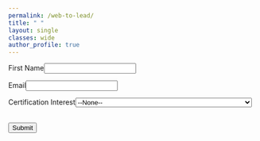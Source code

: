 ```yaml
---
permalink: /web-to-lead/
title: " "
layout: single
classes: wide
author_profile: true
---
```


<!--  NOTE: Please add the following <META> element to your page <HEAD>.      -->
<!--  If necessary, please modify the charset parameter to specify the        -->
<!--  character set of your HTML page.                                        -->
<META HTTP-EQUIV="Content-type" CONTENT="text/html; charset=UTF-8">

<!-- reCAPTCHA Script -->
<script src="https://www.google.com/recaptcha/api.js"></script>
<script>
 function timestamp() { var response = document.getElementById("g-recaptcha-response"); if (response == null || response.value.trim() == "") {var elems = JSON.parse(document.getElementsByName("captcha_settings")[0].value);elems["ts"] = JSON.stringify(new Date().getTime());document.getElementsByName("captcha_settings")[0].value = JSON.stringify(elems); } } setInterval(timestamp, 500); 
</script>

<!-- Status message (initially hidden) -->
<div id="statusMessage" style="display:none;text-align:center;padding:20px;"></div>

<!--  NOTE: Please add the following <FORM> element to your page.             -->
<form id="webToLeadForm" action="https://webto.salesforce.com/servlet/servlet.WebToLead?encoding=UTF-8&orgId=00D300000001Zrp" method="POST">

<input type="hidden" name='captcha_settings' value='{"keyname":"LUS_TestSite","fallback":"true","orgId":"00D300000001Zrp","ts":""}'>
<input type="hidden" name="oid" value="00D300000001Zrp">
<input type="hidden" name="retURL" id="dynamicRetURL" value="">

<!--  NOTE: These fields are optional debugging elements. Please uncomment    -->
<!--  these lines if you wish to test in debug mode.                          -->
<!-- <input type="hidden" name="debug" value="1">                               -->
<!-- <input type="hidden" name="debugEmail"                                     -->
<!--  value="your-email@example.com">                                          -->

<input type="hidden" name="lead_source" value="Newsletter"/>
<input type="hidden" name="00NUV00000qK4fq" value="true"/>
<input type="hidden" name="00NHs00000G6o1p" id="gad_source"/>
<input type="hidden" name="00NHs00000G6o1u" id="gad_campaignid"/>
<input type="hidden" name="00NHs00000G6o24" id="gclid"/>

<label for="last_name">First Name</label><input id="last_name" maxlength="80" name="last_name" size="20" type="text" required/><br>

<label for="email">Email</label><input id="email" maxlength="80" name="email" size="20" type="text" required/><br>

<label for="00NUV00000P9iuf">Certification Interest</label><select id="00NUV00000P9iuf" name="00NUV00000P9iuf" title="Certification Interest" required><option value="">--None--</option><option value="Self-paced Executive Coaching Certification Programs">Self-paced Executive Coaching Certification Programs</option><option value="ICF Executive Coaching Certification Programs">ICF Executive Coaching Certification Programs</option><option value="Team Coaching Certification">Team Coaching Certification</option><option value="In-Person Seminars for Executive Coaching Certification">In-Person Seminars for Executive Coaching Certification</option><option value="Accelerated Executive Coaching Certification Programs">Accelerated Executive Coaching Certification Programs</option><option value="Internal Coach Training">Internal Coach Training</option><option value="Coach Training for Management Consultants">Coach Training for Management Consultants</option><option value="Upgrade to PCC">Upgrade to PCC</option></select><br>

<div class="g-recaptcha" data-sitekey="6LfP5ncrAAAAAKteCgCl1uFl8CPxX6-jhdIVORVE"></div><br>

<input type="submit" name="submit">

</form>

<script>
// Function to set dynamic return URL
function setDynamicReturnURL() {
    try {
        const retUrlField = document.getElementById('dynamicRetURL');
        if (retUrlField) {
            retUrlField.value = window.location.protocol + '//' + window.location.host + window.location.pathname + '?success=true';
            console.log('Return URL set to:', retUrlField.value);
        }
    } catch (error) {
        console.log('Error setting return URL:', error);
    }
}

// Function to capture URL parameters (Google Ads)
function captureURLParameters() {
    try {
        const urlParams = new URLSearchParams(window.location.search);
        const params = {
            'gclid': 'gclid',
            'gad_source': 'gad_source',
            'gad_campaignid': 'gad_campaignid',
            'gbraid': 'gbraid'
        };
        
        for (const [param, fieldId] of Object.entries(params)) {
            const value = urlParams.get(param);
            const field = document.getElementById(fieldId);
            if (field && value) {
                field.value = value;
                console.log('Captured ' + param + ':', value);
            }
        }
    } catch (error) {
        console.log('Error capturing URL parameters:', error);
    }
}

// Check if success parameter is in URL
function checkSuccess() {
    const urlParams = new URLSearchParams(window.location.search);
    if (urlParams.get('success') === 'true') {
        // Show success message and hide form
        document.getElementById('statusMessage').innerHTML = 'Success, thank you!';
        document.getElementById('statusMessage').style.display = 'block';
        document.getElementById('webToLeadForm').style.display = 'none';
        
        // Clean up URL (remove success parameter)
        if (window.history && window.history.replaceState) {
            window.history.replaceState({}, '', window.location.protocol + "//" + window.location.host + window.location.pathname);
        }
        
        console.log('Form submission successful');
    }
}

// Initialize when page loads
window.addEventListener('load', function() {
    setDynamicReturnURL();
    captureURLParameters();
    checkSuccess();
});

// Handle form submission
document.addEventListener('DOMContentLoaded', function() {
    const form = document.getElementById('webToLeadForm');
    if (form) {
        form.addEventListener('submit', function() {
            // Show processing message and hide form
            document.getElementById('statusMessage').innerHTML = 'Processing...';
            document.getElementById('statusMessage').style.display = 'block';
            document.getElementById('webToLeadForm').style.display = 'none';
            
            console.log('Form submitting...');
        });
    }
});

// Backup: Run initialization immediately
setDynamicReturnURL();
captureURLParameters();
</script>
